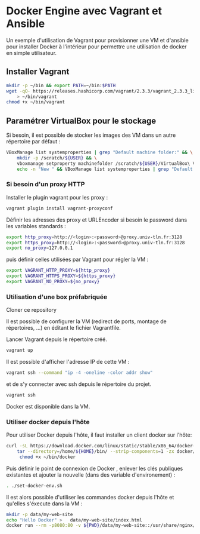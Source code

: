 # Docker Engine avec Vagrant et Ansible

Un exemple d'utilisation de Vagrant pour provisionner une VM et d'ansible pour installer Docker à l'intérieur pour permettre une utilisation de docker en simple utilisateur.

## Installer Vagrant

```bash
mkdir -p ~/bin && export PATH=~/bin:$PATH
wget -qO- https://releases.hashicorp.com/vagrant/2.3.3/vagrant_2.3.3_linux_amd64.zip|gunzip - \
    > ~/bin/vagrant
chmod +x ~/bin/vagrant
```

## Paramétrer VirtualBox pour le stockage

Si besoin, il est possible de stocker les images des VM dans un autre répertoire par défaut :

```bash
VBoxManage list systemproperties | grep "Default machine folder:" && \
    mkdir -p /scratch/${USER} && \
    vboxmanage setproperty machinefolder /scratch/${USER}/VirtualBox\ VMs && \
    echo -n "New " && VBoxManage list systemproperties | grep "Default machine folder:" 
```

### Si besoin d'un proxy HTTP

Installer le plugin vagrant pour les proxy :

```bash
vagrant plugin install vagrant-proxyconf
```

Définir les adresses des proxy et URLEncoder si besoin le password dans les variables standards :

```bash
export http_proxy=http://<login>:<password>@proxy.univ-tln.fr:3128
export https_proxy=http://<login>:<password>@proxy.univ-tln.fr:3128
export no_proxy=127.0.0.1
```

puis définir celles utilisées par Vagrant pour régler la VM :

```bash
export VAGRANT_HTTP_PROXY=${http_proxy}
export VAGRANT_HTTPS_PROXY=${https_proxy}
export VAGRANT_NO_PROXY=${no_proxy}
```

### Utilisation d'une box préfabriquée

Cloner ce repository

Il est possible de configurer la VM (redirect de ports, montage de répertoires, ...) en éditant le fichier Vagrantfile. 

Lancer Vagrant depuis le répertoire créé.

```bash
vagrant up
```

Il est possible d'afficher l'adresse IP de cette VM :

```bash
vagrant ssh --command "ip -4 -oneline -color addr show"
```

et de s'y connecter avec ssh depuis le répertoire du projet.

```bash
vagrant ssh
```

Docker est disponible dans la VM.

### Utiliser docker depuis l'hôte

Pour utiliser Docker depuis l'hôte, il faut installer un client docker  sur l'hôte:

```bash
curl -sL https://download.docker.com/linux/static/stable/x86_64/docker-20.10.19.tgz  | \
    tar --directory=/home/${HOME}/bin/ --strip-components=1 -zx docker/docker &&\
     chmod +x ~/bin/docker
```

Puis définir le point de connexion de Docker , enlever les clés publiques existantes et ajouter la nouvelle (dans des variable d'environement) :

```bash
. ./set-docker-env.sh
```

Il est alors possible d'utiliser les commandes docker depuis l'hôte et qu'elles s'éxecute dans la VM :

```bash
mkdir -p data/my-web-site
echo "Hello Docker" >   data/my-web-site/index.html
docker run --rm -p8080:80 -v ${PWD}/data/my-web-site::/usr/share/nginx/html nginx
